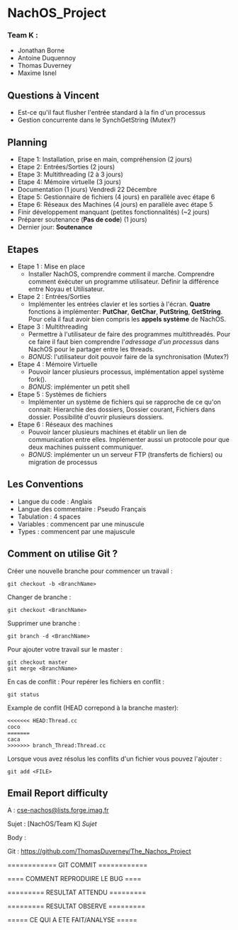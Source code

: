 # NachOS_Project

### Team K : 

* Jonathan Borne
* Antoine Duquennoy
* Thomas Duverney
* Maxime Isnel

## Questions à Vincent

* Est-ce qu'il faut flusher l'entrée standard à la fin d'un processus
* Gestion concurrente dans le SynchGetString (Mutex?)

## Planning

* Etape 1: Installation, prise en main, compréhension (2 jours)
* Etape 2: Entrées/Sorties (2 jours)
* Etape 3: Multithreading (2 à 3 jours)
* Etape 4: Mémoire virtuelle (3 jours)
* Documentation (1 jours) Vendredi 22 Décembre
* Etape 5: Gestionnaire de fichiers (4 jours) en parallèle avec étape 6
* Etape 6: Réseaux des Machines (4 jours) en parallèle avec étape 5
* Finir développement manquant (petites fonctionnalités) (~2 jours)
* Préparer soutenance (**Pas de code**) (1 jours)
* Dernier jour: **Soutenance**

## Etapes

* Etape 1 : Mise en place
	* Installer NachOS, comprendre comment il marche. Comprendre comment éxécuter un programme utilisateur. Définir la différence entre Noyau et Utilisateur.
* Etape 2 : Entrées/Sorties
	* Implémenter les entrées clavier et les sorties à l'écran. **Quatre** fonctions à implémenter: **PutChar**, **GetChar**, **PutString**, **GetString**. Pour cela il faut avoir bien compris les **appels système** de NachOS.
* Etape 3 : Multithreading
	* Permettre à l'utilisateur de faire des programmes multithreadés. Pour ce faire il faut bien comprendre l'*adressage d'un processus* dans NachOS pour le partager entre les threads. 
	* *BONUS*: l'utilisateur doit pouvoir faire de la synchronisation (Mutex?)
* Etape 4 : Mémoire Virtuelle
	* Pouvoir lancer plusieurs processus, implémentation appel système fork(). 
	* *BONUS*: implémenter un petit shell 
* Etape 5 : Systèmes de fichiers
	* Implémenter un système de fichiers qui se rapproche de ce qu'on connait: Hierarchie des dossiers, Dossier courant, Fichiers dans dossier.
	Possibilité d'ouvrir plusieurs dossiers.
* Etape 6 : Réseaux des machines
	* Pouvoir lancer plusieurs machines et établir un lien de communication entre elles. Implémenter aussi un protocole pour que deux machines puissent communiquer.
	* *BONUS*: implémenter un un serveur FTP (transferts de fichiers) ou migration de processus 


## Les Conventions

* Langue du code : Anglais
* Langue des commentaire : Pseudo Français
* Tabulation : 4 spaces
* Variables : commencent par une minuscule
* Types : commencent par une majuscule

## Comment on utilise Git ?

Créer une nouvelle branche pour commencer un travail :
```
git checkout -b <BranchName>
```

Changer de branche :
```
git checkout <BranchName>
```

Supprimer une branche :
```
git branch -d <BranchName>
```

Pour ajouter votre travail sur le master :
```
git checkout master
git merge <BranchName>
```

En cas de conflit :
Pour repérer les fichiers en conflit :
```
git status
```
Example de conflit (HEAD correpond à la branche master):
```
<<<<<<< HEAD:Thread.cc
coco
=======
caca
>>>>>>> branch_Thread:Thread.cc
```
Lorsque vous avez résolus les conflits d'un fichier vous pouvez l'ajouter :
```
git add <FILE>
```


## Email Report difficulty

A : cse-nachos@lists.forge.imag.fr

Sujet : [NachOS/Team K] *Sujet*

Body :

Git : https://github.com/ThomasDuverney/The_Nachos_Project

============ GIT COMMIT ============


==== COMMENT REPRODUIRE LE BUG ====


========= RESULTAT ATTENDU =========


========= RESULTAT OBSERVE =========


===== CE QUI A ETE FAIT/ANALYSE =====
